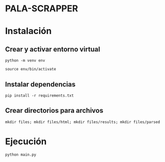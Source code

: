 # PALA-SCRAPPER

# Instalación

## Crear y activar entorno virtual

`python -m venv env`

`source env/bin/activate`

## Instalar dependencias

`pip install -r requirements.txt`


## Crear directorios para archivos

`mkdir files; mkdir files/html; mkdir files/results; mkdir files/parsed`

# Ejecución

`python main.py`





